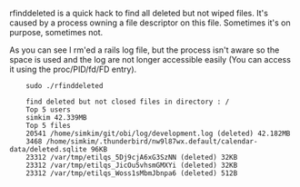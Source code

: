 rfinddeleted is a quick hack to find all deleted but not wiped files. It's caused by a process owning a file descriptor on this file. Sometimes it's on purpose, sometimes not.

As you can see I rm'ed a rails log file, but the process isn't aware so the space is used and the log are not longer accessible easily (You can access it using the proc/PID/fd/FD entry).

```
    sudo ./rfinddeleted 

    find deleted but not closed files in directory : /
    Top 5 users
    simkim 42.339MB
    Top 5 files
    20541 /home/simkim/git/obi/log/development.log (deleted) 42.182MB
    3468 /home/simkim/.thunderbird/nw9l87wx.default/calendar-data/deleted.sqlite 96KB
    23312 /var/tmp/etilqs_5Dj9cjA6xG3SzNN (deleted) 32KB
    23312 /var/tmp/etilqs_JicOu5vhsmGMXYi (deleted) 32KB
    23312 /var/tmp/etilqs_Woss1sMbmJbnpa6 (deleted) 512B
```
